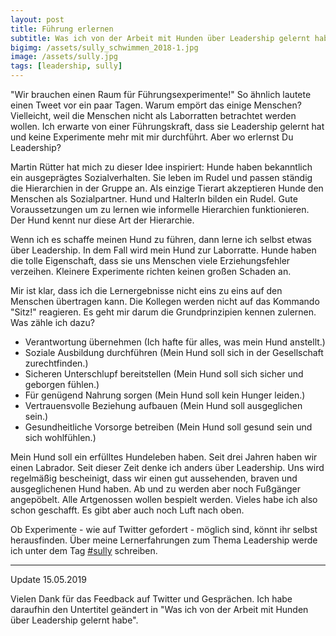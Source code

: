```yaml
---
layout: post
title: Führung erlernen
subtitle: Was ich von der Arbeit mit Hunden über Leadership gelernt habe
bigimg: /assets/sully_schwimmen_2018-1.jpg
image: /assets/sully.jpg
tags: [leadership, sully]
---
```


"Wir brauchen einen Raum für Führungsexperimente!" So ähnlich lautete einen Tweet vor ein paar Tagen. Warum empört das einige Menschen? Vielleicht, weil die Menschen nicht als Laborratten betrachtet werden wollen. Ich erwarte von einer Führungskraft, dass sie Leadership gelernt hat und keine Experimente mehr mit mir durchführt. Aber wo erlernst Du Leadership?

Martin Rütter hat mich zu dieser Idee inspiriert: Hunde haben bekanntlich ein ausgeprägtes Sozialverhalten. Sie leben im Rudel und passen ständig die Hierarchien in der Gruppe an. Als einzige Tierart akzeptieren Hunde den Menschen als Sozialpartner. Hund und HalterIn bilden ein Rudel. Gute Voraussetzungen um zu lernen wie informelle Hierarchien funktionieren. Der Hund kennt nur diese Art der Hierarchie.

Wenn ich es schaffe meinen Hund zu führen, dann lerne ich selbst etwas über Leadership. In dem Fall wird mein Hund zur Laborratte. Hunde haben die tolle Eigenschaft, dass sie uns Menschen viele Erziehungsfehler verzeihen. Kleinere Experimente richten keinen großen Schaden an.

Mir ist klar, dass ich die Lernergebnisse nicht eins zu eins auf den Menschen übertragen kann. Die Kollegen werden nicht auf das Kommando "Sitz!" reagieren. Es geht mir darum die Grundprinzipien kennen zulernen. Was zähle ich dazu?

* Verantwortung übernehmen (Ich hafte für alles, was mein Hund anstellt.)
* Soziale Ausbildung durchführen (Mein Hund soll sich in der Gesellschaft zurechtfinden.)
* Sicheren Unterschlupf bereitstellen (Mein Hund soll sich sicher und geborgen fühlen.)
* Für genügend Nahrung sorgen (Mein Hund soll kein Hunger leiden.)
* Vertrauensvolle Beziehung aufbauen (Mein Hund soll ausgeglichen sein.)
* Gesundheitliche Vorsorge betreiben (Mein Hund soll gesund sein und sich wohlfühlen.)

Mein Hund soll ein erfülltes Hundeleben haben. Seit drei Jahren haben wir einen Labrador. Seit dieser Zeit denke ich anders über Leadership. Uns wird regelmäßig bescheinigt, dass wir einen gut aussehenden, braven und ausgeglichenen Hund haben. Ab und zu werden aber noch Fußgänger angepöbelt. Alle Artgenossen wollen bespielt werden. Vieles habe ich also schon geschafft. Es gibt aber auch noch Luft nach oben. 

Ob Experimente - wie auf Twitter gefordert - möglich sind, könnt ihr selbst herausfinden. Über meine Lernerfahrungen zum Thema Leadership werde ich unter dem Tag [#sully](/tags/#sully) schreiben.

__________
Update 15.05.2019

Vielen Dank für das Feedback auf Twitter und Gesprächen. Ich habe daraufhin den Untertitel geändert in "Was ich von der Arbeit mit Hunden über Leadership gelernt habe".